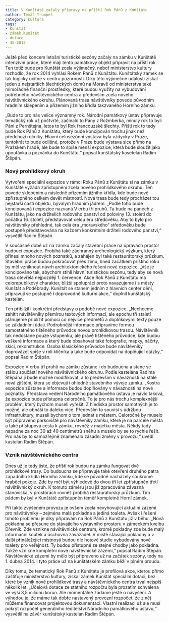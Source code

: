 ```yaml
---
title: V Kunštátě začaly přípravy na příští Rok Pánů z Kunštátu
author: Tomáš Trumpeš
category: kultura
tags:
- Kunštát
- zámek Kunštát
- dotace
- 45-2013
---
```


Ještě před koncem letošní turistické sezóny začaly na zámku v Kunštátě intenzivní práce, které mají tento památkový objekt připravit na příští rok. Ten totiž bude pro Kunštát zcela výjimečný, neboť ministerstvo kultury rozhodlo, že rok 2014 vyhlásí Rokem Pánů z Kunštátu. Kunštátský zámek se tak logicky ocitne v centru pozornosti. Díky této výjimečné události získal jeden z nejstarších šlechtických domů na Moravě od ministerstva také mimořádné finanční prostředky, které budou využity na vybudování potřebného návštěvnického centra a především zcela nového návštěvnického okruhu. Plánovaná trasa návštěvníky povede původním hradním sklepením a přízemím jižního křídla takzvaného Horního zámku.

„Bude to pro nás velice významný rok. Národní památkový ústav připravuje tematický rok už počtvrté, začínalo to Pány z Rožmberka, minulý rok to byli Páni z Pernštejna, letos to byl Rok francouzské šlechty. Příští rok to tedy bude Rok Pánů z Kunštátu, který bude koncipován trochu jinak než předchozí ročníky. Hlavní celosezónní výstava byla vždycky v Praze, tentokrát to bude odlišné, protože v Praze bude výstava sice přímo na Pražském hradě, ale bude to spíše menší expozice, která bude sloužit jako upoutávka a pozvánka do Kunštátu,“ popsal kunštátský kasetelán Radim Štěpán.

### Nový prohlídkový okruh 

Vytvoření speciální expozice v rámci Roku Pánů z Kunštátu si na zámku v Kunštátě vyžádá zpřístupnění zcela nového prohlídkového okruhu. Ten povede sklepením a následně přízemím jižního křídla, kde bude nově zpřístupněno celkem devět místností. Nová trasa bude tedy procházet tou nejstarší částí objektu, bývalým hradním jádrem. „Podle toho bude koncipovaná i expozice nazvaná V erbu tří pruhů. Ta bude na pánech z Kunštátu, jako na držitelích rodového panství od poloviny 13. století do počátku 16. století, představovat celou éru středověku. Aby to bylo pro návštěvníky přehledné, tak celá éra „moravského“ středověku bude postupně představována na každém konkrétním držiteli rodového panství,“ vysvětlil Radim Štěpán.

V současné době už na zámku začaly stavební práce na úpravách prostor budoucí expozice. Probíhá také záchranný archeologický výzkum, který přinesl mnoho nových poznatků, a zahájen byl také restaurátorský průzkum. Stavební práce budou pokračovat přes zimu, hned začátkem příštího roku by měl vzniknout návrh architektonického řešení nové expozice. „Vše je koncipováno tak, abychom stihli hlavní turistickou sezónu, tedy aby se nová trasa otevřela nejpozději 1. července. Akce Rok Pánů z Kunštátu má celorepublikový charakter, bližší spolupráci proto navazujeme i s městy Kunštát a Poděbrady. Kunštát se stanem jedním z hlavních center dění, připravují se postupně i doprovodné kulturní akce,“ doplnil kunštátský kastelán.

Ten přiblížil i konkrétní představy o podobě nové expozice. „Nechceme zahltit návštěvníky přemírou textových informací, ale epochu tří staletí plánujeme přiblížit pomocí co nejvíce předmětů a doplňkovými texty pouze se základními údaji. Podrobnější informace připravíme formou samostatného tištěného průvodce novou prohlídkovou trasou. Návštěvník tak nedostane pouze vstupenku, ale právě tištěného průvodce, kde budou veškeré informace a který bude obsahovat také fotografie, mapky, náčrty, skici, rekonstrukce. Osoba klasického průvodce bude návštěvníky doprovázet spíše v roli klíčníka a také bude odpovídat na doplňující otázky,“ popsal Radim Štěpán.

Expozice V erbu tří pruhů na zámku zůstane i do budoucna a stane se stálou součástí nového návštěvnického okruhu. Podle kastelána Radima Štěpána ji bude možné modifikovat, a to především v návaznosti na stále nová zjištění, která se objevují i ohledně stavebního vývoje zámku. „Kostra expozice zůstane a informace budou doplňovány v návaznosti na nové poznatky. Představa vedení Národního památkového ústavu je navíc taková, že expozice bude přístupná celoročně. To je pro nás trochu komplexnější problém, který bychom museli vyřešit. Z hlediska prostor samotných je to možné, ale obnáší to daleko více. Především to souvisí s údržbou infrastruktury, museli bychom o tom jednat s městem. Celoročně by muselo být připraveno parkoviště pro návštěvníky zámku, které je na parcele města a také přístupová cesta k zámku, rovněž v majetku města. Někdy tady napadne za noc 30 až 40 centimetrů sněhu a muselo by se to rychle řešit. Pro nás by to samozřejmě znamenalo zásadní změny v provozu,“ uvedl kastelán Radim Štěpán.

### Vznik návštěvnického centra

Dnes už je tedy jisté, že příští rok budou na zámku fungovat dvě prohlídkové trasy. Do budoucna se připravuje také otevření druhého patra západního křídla Horního zámku, kde se původně nacházely soukromé hraběcí pokoje. Zde by měl být výhledově do dvou tří let zpřístupněn třetí návštěvnický okruh. K tomuto záměru jsou již zpracována závazná stanoviska, v prostorách rovněž probíhá restaurátorský průzkum. Tím pádem by byl v Kunštátě zpřístupněn téměř kompletně Horní zámek.

Při takto zvýšeném provozu je ovšem zcela nevyhovující aktuální zázemí pro návštěvníky – zejména malá pokladna a jediná toaleta. Avšak i řešení tohoto problému je díky přípravám na Rok Pánů z Kunštátu již v běhu. „Nová pokladna se přesune do stávajícího výstavního prostoru v zámeckém kvelbu Dřevník. Zde vznikne návštěvnické centrum, kromě pokladny zde bude malý informační koutek a úschovna zavazadel. V místě stávající pokladny a v další přináležející místnosti budou dle hotové studie vybudovány nové toalety pro veřejnost. Ty budou přístupné ze stejné chodby jako pokladna. Takže vznikne kompletní nové návštěvnické zázemí,“ popsal Radim Štěpán. Návštěvnické zázemí by mělo být připraveno už na začátek sezóny, tedy na 1. dubna 2014. I tyto práce už na kunštátském zámku běží v plném proudu.

Díky tomu, že tematický Rok Pánů z Kunštátu je profilová akce, kterou přímo zaštiťuje ministerstvo kultury, získal zámek Kunštát speciální dotaci, bez které by vznik nové prohlídkové trasy a návštěvnického centra trval nejspíš několik let. „Účelová dotace ze státního rozpočtu byla prozatím schválena ve výši 3,5 milionu korun. Ale momentálně žádáme ještě o navýšení. A výhodou je, že máme tak dobře nastavený provozní rozpočet, že z něj můžeme financovat projektovou dokumentaci. Vlastní realizaci už ale musí pokrýt rozpočet generálního ředitelství Národního památkového ústavu,“ vysvětlil na závěr kunštátský kastelán Radim Štěpán.